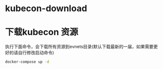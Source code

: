 # kubecon-download

# 下载kubecon 资源
执行下面命令，会下载所有资源到evnets目录(默认下载最新的一届，如果需要更好的请自行修改启动命令)
```bash
docker-compose up -d
```


